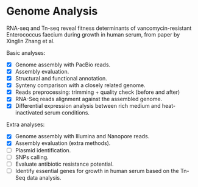 # Genome Analysis
RNA-seq and Tn-seq reveal fitness determinants of vancomycin-resistant Enterococcus faecium during growth in human serum, from paper by Xinglin Zhang et al. 

Basic analyses:
- [x] Genome assembly with PacBio reads.
- [x] Assembly evaluation.
- [x] Structural and functional annotation.
- [x] Synteny comparison with a closely related genome.
- [x] Reads preprocessing: trimming + quality check (before and after)
- [x] RNA-Seq reads alignment against the assembled genome.
- [x] Differential expression analysis between rich medium and heat-inactivated serum conditions.

Extra analyses:
- [x] Genome assembly with Illumina and Nanopore reads.
- [x] Assembly evaluation (extra methods).
- [ ] Plasmid identification.
- [ ] SNPs calling.
- [ ] Evaluate antibiotic resistance potential.
- [ ] Identify essential genes for growth in human serum based on the Tn-Seq data analysis.
